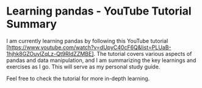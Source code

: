 # Learning pandas - YouTube Tutorial Summary

I am currently learning pandas by following this YouTube tutorial [https://www.youtube.com/watch?v=dUpyC40cF6Q&list=PLUaB-1hjhk8GZOuylZqLz-Qt9RIdZZMBE]. The tutorial covers various aspects of pandas and data manipulation, and I am summarizing the key learnings and exercises as I go. This will serve as my personal study guide.

Feel free to check the tutorial for more in-depth learning.

